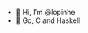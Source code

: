 - 👋 Hi, I’m @lopinhe
- 🌱 Go, C and Haskell


<!---
lopinhe/lopinhe is a ✨ special ✨ repository because its `README.md` (this file) appears on your GitHub profile.
You can click the Preview link to take a look at your changes.
--->
